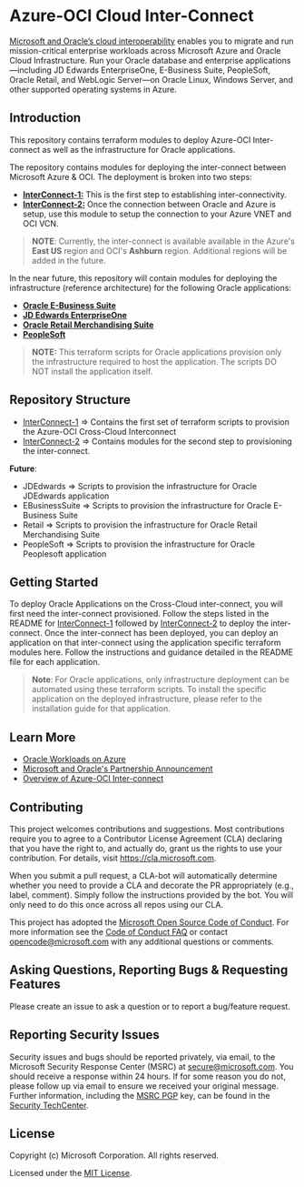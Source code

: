 # Azure-OCI Cloud Inter-Connect

[Microsoft and Oracle’s cloud interoperability](https://news.microsoft.com/2019/06/05/microsoft-and-oracle-to-interconnect-microsoft-azure-and-oracle-cloud/) enables you to migrate and run mission-critical enterprise workloads across Microsoft Azure and Oracle Cloud Infrastructure. Run your Oracle database and enterprise applications—including JD Edwards EnterpriseOne, E-Business Suite, PeopleSoft, Oracle Retail, and WebLogic Server—on Oracle Linux, Windows Server, and other supported operating systems in Azure.

## Introduction

This repository contains terraform modules to deploy Azure-OCI Inter-connect as well as the infrastructure for Oracle applications. 

The repository contains modules for deploying the inter-connect between Microsoft Azure & OCI. The deployment is broken into two steps:

- [**InterConnect-1:**](/InterConnect-1) This is the first step to establishing inter-connectivity.
- [**InterConnect-2:**](/InterConnect-2) Once the connection between Oracle and Azure is setup, use this module to setup the connection to your Azure VNET and OCI VCN.

> **NOTE**: Currently, the inter-connect is available available in the Azure's **East US** region and OCI's **Ashburn** region. Additional regions will be added in the future.

In the near future, this repository will contain modules for deploying the infrastructure (reference architecture) for the following Oracle applications:

- [**Oracle E-Business Suite**](https://www.oracle.com/applications/ebusiness/)
- [**JD Edwards EnterpriseOne**](https://www.oracle.com/applications/jd-edwards-enterpriseone/)
- [**Oracle Retail Merchandising Suite**](https://www.oracle.com/industries/retail/retail-merchandising.html)
- [**PeopleSoft**](https://www.oracle.com/applications/PEOPLESOFT/)

> **NOTE:** This terraform scripts for Oracle applications provision only the infrastructure required to host the application. The scripts DO NOT install the application itself.

## Repository Structure

- [InterConnect-1](/InterConnect-1) => Contains the first set of terraform scripts to provision the Azure-OCI Cross-Cloud Interconnect
- [InterConnect-2](/InterConnect-2) => Contains modules for the second step to provisioning the inter-connect.

**Future**:

- JDEdwards => Scripts to provision the infrastructure for Oracle JDEdwards application
- EBusinessSuite => Scripts to provision the infrastructure for Oracle E-Business Suite
- Retail => Scripts to provision the infrastructure for Oracle Retail Merchandising Suite
- PeopleSoft => Scripts to provision the infrastructure for Oracle Peoplesoft application

## Getting Started

To deploy Oracle Applications on the Cross-Cloud inter-connect, you will first need the inter-connect provisioned. Follow the steps listed in the README for [InterConnect-1](/InterConnect-1) followed by [InterConnect-2](/InterConnect-2) to deploy the inter-connect. Once the inter-connect has been deployed, you can deploy an application on that inter-connect using the application specific terraform modules here. Follow the instructions and guidance detailed in the README file for each application.
> **Note**: For Oracle applications, only infrastructure deployment can be automated using these terraform scripts. To install the specific application on the deployed infrastructure, please refer to the installation guide for that application.

## Learn More

- [Oracle Workloads on Azure](https://docs.microsoft.com/en-us/azure/virtual-machines/workloads/oracle/oracle-overview)
- [Microsoft and Oracle's Partnership Announcement](https://news.microsoft.com/2019/06/05/microsoft-and-oracle-to-interconnect-microsoft-azure-and-oracle-cloud/)
- [Overview of Azure-OCI Inter-connect](https://docs.microsoft.com/en-us/azure/virtual-machines/workloads/oracle/oracle-oci-overview)

## Contributing

This project welcomes contributions and suggestions.  Most contributions require you to agree to a
Contributor License Agreement (CLA) declaring that you have the right to, and actually do, grant us
the rights to use your contribution. For details, visit https://cla.microsoft.com.

When you submit a pull request, a CLA-bot will automatically determine whether you need to provide
a CLA and decorate the PR appropriately (e.g., label, comment). Simply follow the instructions
provided by the bot. You will only need to do this once across all repos using our CLA.

This project has adopted the [Microsoft Open Source Code of Conduct](https://opensource.microsoft.com/codeofconduct/).
For more information see the [Code of Conduct FAQ](https://opensource.microsoft.com/codeofconduct/faq/) or
contact [opencode@microsoft.com](mailto:opencode@microsoft.com) with any additional questions or comments.

## Asking Questions, Reporting Bugs & Requesting Features

Please create an issue to ask a question or to report a bug/feature request.

## Reporting Security Issues

Security issues and bugs should be reported privately, via email, to the Microsoft Security
Response Center (MSRC) at [secure@microsoft.com](mailto:secure@microsoft.com). You should
receive a response within 24 hours. If for some reason you do not, please follow up via
email to ensure we received your original message. Further information, including the
[MSRC PGP](https://technet.microsoft.com/en-us/security/dn606155) key, can be found in
the [Security TechCenter](https://technet.microsoft.com/en-us/security/default).

## License

Copyright (c) Microsoft Corporation. All rights reserved.

Licensed under the [MIT License](/LICENSE).
